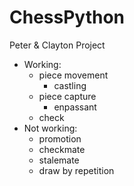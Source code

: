 # ChessPython
Peter &amp; Clayton Project  
- Working:  
  * piece movement
    - castling
  * piece capture
    - enpassant
  * check  
- Not working:
  * promotion
  * checkmate
  * stalemate
  * draw by repetition